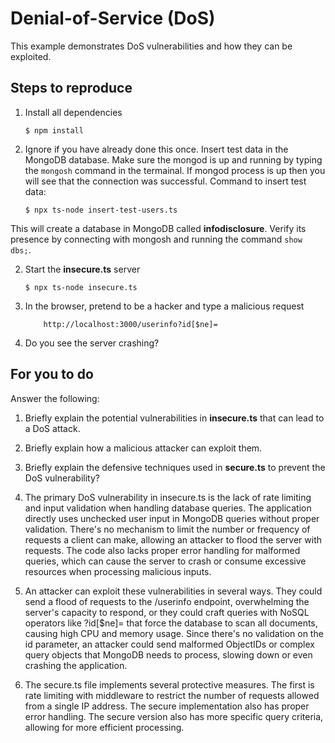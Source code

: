 # Denial-of-Service (DoS)

This example demonstrates DoS vulnerabilities and how they can be exploited.

## Steps to reproduce

1. Install all dependencies

    `$ npm install`

2. Ignore if you have already done this once. Insert test data in the MongoDB database. Make sure the mongod is up and running by typing the `mongosh` command in the termainal. If mongod process is up then you will see that the connection was successful. Command to insert test data:

    `$ npx ts-node insert-test-users.ts`

This will create a database in MongoDB called __infodisclosure__. Verify its presence by connecting with mongosh and running the command `show dbs;`.

2. Start the **insecure.ts** server

    `$ npx ts-node insecure.ts`

3. In the browser, pretend to be a hacker and type a malicious request

    ```
        http://localhost:3000/userinfo?id[$ne]=
    ```

4. Do you see the server crashing?

## For you to do

Answer the following:

1. Briefly explain the potential vulnerabilities in **insecure.ts** that can lead to a DoS attack.
2. Briefly explain how a malicious attacker can exploit them.
3. Briefly explain the defensive techniques used in **secure.ts** to prevent the DoS vulnerability?

1. The primary DoS vulnerability in insecure.ts is the lack of rate limiting and input validation when handling database queries.
The application directly uses unchecked user input in MongoDB queries without proper validation. There's no mechanism to limit the number or frequency of requests a client can make, allowing an attacker to flood the server with requests. The code also lacks proper error handling for malformed queries, which can cause the server to crash or consume excessive resources when processing malicious inputs.
2. An attacker can exploit these vulnerabilities in several ways. They could send a flood of requests to the /userinfo endpoint, overwhelming the server's capacity to respond, or they could craft queries with NoSQL operators like ?id[$ne]= that force the database to scan all documents, causing high CPU and memory usage. Since there's no validation on the id parameter, an attacker could send malformed ObjectIDs or complex query objects that MongoDB needs to process, slowing down or even crashing the application. 
3. The secure.ts file implements several protective measures. The first is rate limiting with middleware to restrict the number of requests allowed from a single IP address. The secure implementation also has proper error handling. The secure version also has more specific query criteria, allowing for more efficient processing. 